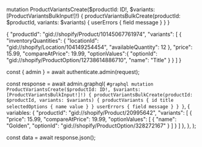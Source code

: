 mutation ProductVariantsCreate($productId: ID!, $variants: [ProductVariantsBulkInput!]!) {
  productVariantsBulkCreate(productId: $productId, variants: $variants) {
    userErrors {
      field
      message
    }
  }
}

{
  "productId": "gid://shopify/Product/10145067761974",
  "variants": [
    { 
       "inventoryQuantities": {
        "locationId": "gid://shopify/Location/104149254454",
        "availableQuantity": 12
      },
      "price": 15.99,
      "compareAtPrice": 19.99,
      "optionValues":{
        "optionId": "gid://shopify/ProductOption/12738614886710",
        "name": "Title"
      }
    }
  ]
}

const { admin } = await authenticate.admin(request);

const response = await admin.graphql(
  `#graphql
  mutation ProductVariantsCreate($productId: ID!, $variants: [ProductVariantsBulkInput!]!) {
    productVariantsBulkCreate(productId: $productId, variants: $variants) {
      productVariants {
        id
        title
        selectedOptions {
          name
          value
        }
      }
      userErrors {
        field
        message
      }
    }
  }`,
  {
    variables: {
      "productId": "gid://shopify/Product/20995642",
      "variants": [
        {
          "price": 15.99,
          "compareAtPrice": 19.99,
          "optionValues": [
            {
              "name": "Golden",
              "optionId": "gid://shopify/ProductOption/328272167"
            }
          ]
        }
      ]
    },
  },
);

const data = await response.json();
